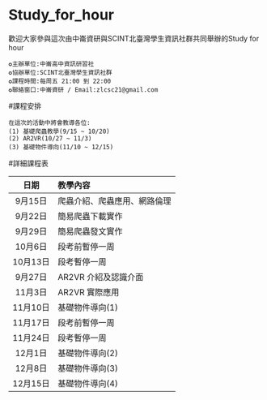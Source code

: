 # Study_for_hour
歡迎大家參與這次由中崙資研與SCINT北臺灣學生資訊社群共同舉辦的Study for hour
```
✪主辦單位:中崙高中資訊研習社
✪協辦單位:SCINT北臺灣學生資訊社群
✪課程時間:每周五 21:00 到 22:00
✪聯絡窗口:中崙資研 / Email:zlcsc21@gmail.com
```

#課程安排
```
在這次的活動中將會教導各位:
(1) 基礎爬蟲教學(9/15 ~ 10/20)
(2) AR2VR(10/27 ~ 11/3)
(3) 基礎物件導向(11/10 ~ 12/15)
```

#詳細課程表

|日期|教學內容|
|:----:|:----|
|9月15日|爬蟲介紹、爬蟲應用、網路倫理|
|9月22日|簡易爬蟲下載實作|
|9月29日|簡易爬蟲發文實作|
|10月6日|段考前暫停一周|
|10月13日|段考暫停一周|
|9月27日|AR2VR 介紹及認識介面|
|11月3日| AR2VR 實際應用|
|11月10日| 基礎物件導向(1)|
|11月17日|段考前暫停一周|
|11月24日|段考暫停一周|
|12月1日|基礎物件導向(2)|
|12月8日|基礎物件導向(3)|
|12月15日|基礎物件導向(4)|

